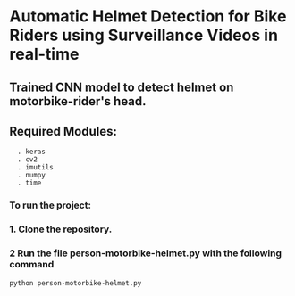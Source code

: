 # Automatic Helmet Detection for Bike Riders using Surveillance Videos in real-time
## Trained CNN model to detect helmet on motorbike-rider's head.

## Required Modules: 
```
  . keras
  . cv2
  . imutils
  . numpy
  . time
```


### To run the project:
### 1. Clone the repository.
### 2  Run the file person-motorbike-helmet.py with the following command
``` python person-motorbike-helmet.py ```
